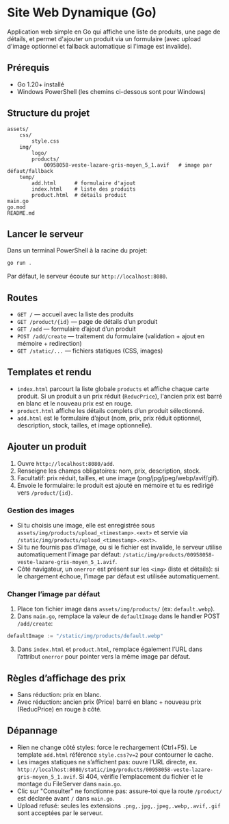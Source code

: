 # Site Web Dynamique (Go)

Application web simple en Go qui affiche une liste de produits, une page de détails, et permet d'ajouter un produit via un formulaire (avec upload d'image optionnel et fallback automatique si l'image est invalide).

## Prérequis

- Go 1.20+ installé
- Windows PowerShell (les chemins ci-dessous sont pour Windows)

## Structure du projet

```
assets/
	css/
		style.css
	img/
		logo/
		products/
			00958058-veste-lazare-gris-moyen_5_1.avif   # image par défaut/fallback
	temp/
		add.html      # formulaire d'ajout
		index.html    # liste des produits
		product.html  # détails produit
main.go
go.mod
README.md
```

## Lancer le serveur

Dans un terminal PowerShell à la racine du projet:

```powershell
go run .
```

Par défaut, le serveur écoute sur `http://localhost:8080`.

## Routes

- `GET /` — accueil avec la liste des produits
- `GET /product/{id}` — page de détails d’un produit
- `GET /add` — formulaire d’ajout d’un produit
- `POST /add/create` — traitement du formulaire (validation + ajout en mémoire + redirection)
- `GET /static/...` — fichiers statiques (CSS, images)

## Templates et rendu

- `index.html` parcourt la liste globale `products` et affiche chaque carte produit. Si un produit a un prix réduit (`ReducPrice`), l'ancien prix est barré en blanc et le nouveau prix est en rouge.
- `product.html` affiche les détails complets d’un produit sélectionné.
- `add.html` est le formulaire d’ajout (nom, prix, prix réduit optionnel, description, stock, tailles, et image optionnelle).

## Ajouter un produit

1. Ouvre `http://localhost:8080/add`.
2. Renseigne les champs obligatoires: nom, prix, description, stock.
3. Facultatif: prix réduit, tailles, et une image (png/jpg/jpeg/webp/avif/gif).
4. Envoie le formulaire: le produit est ajouté en mémoire et tu es redirigé vers `/product/{id}`.

### Gestion des images

- Si tu choisis une image, elle est enregistrée sous `assets/img/products/upload_<timestamp>.<ext>` et servie via `/static/img/products/upload_<timestamp>.<ext>`.
- Si tu ne fournis pas d’image, ou si le fichier est invalide, le serveur utilise automatiquement l’image par défaut: `/static/img/products/00958058-veste-lazare-gris-moyen_5_1.avif`.
- Côté navigateur, un `onerror` est présent sur les `<img>` (liste et détails): si le chargement échoue, l’image par défaut est utilisée automatiquement.

### Changer l’image par défaut

1. Place ton fichier image dans `assets/img/products/` (ex: `default.webp`).
2. Dans `main.go`, remplace la valeur de `defaultImage` dans le handler POST `/add/create`:

```go
defaultImage := "/static/img/products/default.webp"
```

3. Dans `index.html` et `product.html`, remplace également l’URL dans l’attribut `onerror` pour pointer vers la même image par défaut.



## Règles d’affichage des prix

- Sans réduction: prix en blanc.
- Avec réduction: ancien prix (Price) barré en blanc + nouveau prix (ReducPrice) en rouge à côté.

## Dépannage

- Rien ne change côté styles: force le rechargement (Ctrl+F5). Le template `add.html` référence `style.css?v=2` pour contourner le cache.
- Les images statiques ne s’affichent pas: ouvre l’URL directe, ex. `http://localhost:8080/static/img/products/00958058-veste-lazare-gris-moyen_5_1.avif`. Si 404, vérifie l’emplacement du fichier et le montage du FileServer dans `main.go`.
- Clic sur "Consulter" ne fonctionne pas: assure-toi que la route `/product/` est déclarée avant `/` dans `main.go`.
- Upload refusé: seules les extensions `.png,.jpg,.jpeg,.webp,.avif,.gif` sont acceptées par le serveur.

